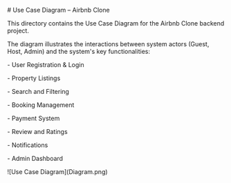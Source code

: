 \# Use Case Diagram – Airbnb Clone



This directory contains the Use Case Diagram for the Airbnb Clone backend project.



The diagram illustrates the interactions between system actors (Guest, Host, Admin) and the system's key functionalities:



\- User Registration \& Login

\- Property Listings

\- Search and Filtering

\- Booking Management

\- Payment System

\- Review and Ratings

\- Notifications

\- Admin Dashboard



!\[Use Case Diagram](Diagram.png)

